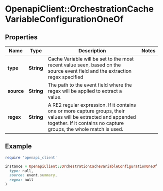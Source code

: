 # OpenapiClient::OrchestrationCacheVariableConfigurationOneOf

## Properties

| Name | Type | Description | Notes |
| ---- | ---- | ----------- | ----- |
| **type** | **String** | Cache Variable will be set to the most recent value seen, based on the source event field and the extraction regex specified  |  |
| **source** | **String** | The path to the event field where the regex will be applied to extract a value. |  |
| **regex** | **String** | A RE2 regular expression.  If it contains one or more capture groups, their values will be extracted and appended together.  If it contains no capture groups, the whole match is used.  |  |

## Example

```ruby
require 'openapi_client'

instance = OpenapiClient::OrchestrationCacheVariableConfigurationOneOf.new(
  type: null,
  source: event.summary,
  regex: null
)
```

